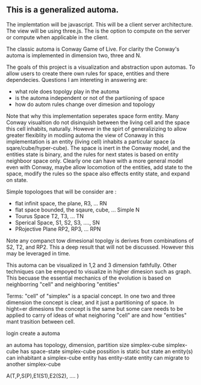 ## This is a generalized automa.

The implemtation will be javascript. This will be a client server architecture. The view will be using three.js. The is the option to compute on the server or compute when applicable in the client. 

The classic automa is Conway Game of Live. For clarity the Conway's automa is implemented in dimension two, three and N. 

The goals of this project is a visualization and abstraction upon automas. To allow users to create there own rules for space, entities and there dependecies. Questions I am intereting in answering are:

* what role does topolgy play in the automa
* is the automa independent or not of the partiioning of space
* how do autom rules change over dimesion and topology

Note that why this implementation seperates space form entity. Many Conway visualtion do not disinquish between the living cell and the space this cell inhabits, naturally. However in the spirt of generalizizing to allow greater flexiblity in modiing automa the view of Conaway in this implementation is an entity (living cell) inhabits a particular space (a sqare/cube/hyper-cube). The space is inert in the Conway model, and the entities state is binary, and the rules for next states is based on entity neighboor space only. Clearly one can have with a more general model even with Conway, maybe allow locomotion of the entities, add state to the space, modify the rules so the space also effects entity state, and expand on state.  

Simple topologoes that will be consider are :

* flat infinit space, the plane, R3, ... RN
* flat space bounded, the sqaure, cube, ... Simple N
* Tourus Space T2, T3, ... TN
* Sperical Space, S1, S2, S3, ...., SN
* PRojective Plane RP2, RP3, ... RPN

Note any companct tow dimesional topolgy is derives from combinations of S2, T2, and RP2. This a deep result that will not be discussed. However this may be leveraged in time. 

This automa can be visualized in 1,2 and 3 dimension fathfully. Other techniques can be empoyed to visualize in higher dimesion such as graph. This becuase the essential mechanics of the evolution is based on neighborring "cell" and neighboring "entities"

Terms: "cell" of "simplex" is a spacial concept. In one two and three dimension the concept is clear, and it just a partitioning of space. In hight=er dimesions the concept is the same but some care needs to be applied to carry of ideas of what neighoring "cell" are and how "entities" mant trasition between cell. 


login
create a automa

an automa has topology, dimension, partition size
simplex-cube
simplex-cube has space-state
simplex-cube possition is static but state
an entity(s) can inhabitant a simplex-cube
entity has entity-state
entity can migrate to another simplex-cube

A(T,P,S(P),E1(S1),E2(S2), .... )

